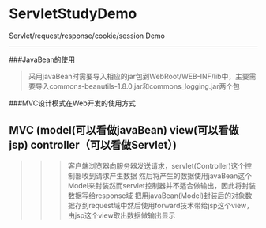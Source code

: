# ServletStudyDemo
Servlet/request/response/cookie/session Demo

---

###JavaBean的使用
> 采用javaBean时需要导入相应的jar包到WebRoot/WEB-INF/lib中，主要需要导入commons-beanutils-1.8.0.jar和commons_logging.jar两个包

###MVC设计模式在Web开发的使用方式

MVC (model(可以看做javaBean) view(可以看做jsp) controller（可以看做Servlet）)
-------------------------------------------------------------------------------

>>> 客户端浏览器向服务器发送请求，servlet(Controller)这个控制器收到请求产生数据
>>> 然后将产生的数据使用javaBean这个Model来封装然而servlet控制器并不适合做输出，因此将封装数据写给response域
>>> 把用javaBean(Model)封装后的对象数据存到request域中然后使用forward技术带给jsp这个view，由jsp这个view取出数据做输出显示
